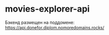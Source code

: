# movies-explorer-api

Бэкенд размещен на поддомене: https://api.donefor.diplom.nomoredomains.rocks/
